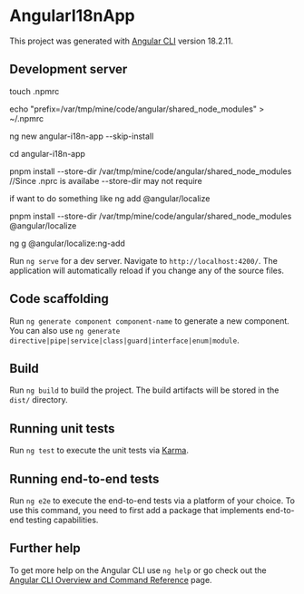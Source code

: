 # AngularI18nApp

This project was generated with [Angular CLI](https://github.com/angular/angular-cli) version 18.2.11.

## Development server
touch .npmrc

echo "prefix=/var/tmp/mine/code/angular/shared_node_modules" > ~/.npmrc

ng new angular-i18n-app --skip-install

cd angular-i18n-app

pnpm install --store-dir /var/tmp/mine/code/angular/shared_node_modules  //Since .nprc is availabe --store-dir may not require


if want to do something like ng add @angular/localize

pnpm install --store-dir /var/tmp/mine/code/angular/shared_node_modules @angular/localize

ng g @angular/localize:ng-add




Run `ng serve` for a dev server. Navigate to `http://localhost:4200/`. The application will automatically reload if you change any of the source files.

## Code scaffolding

Run `ng generate component component-name` to generate a new component. You can also use `ng generate directive|pipe|service|class|guard|interface|enum|module`.

## Build

Run `ng build` to build the project. The build artifacts will be stored in the `dist/` directory.

## Running unit tests

Run `ng test` to execute the unit tests via [Karma](https://karma-runner.github.io).

## Running end-to-end tests

Run `ng e2e` to execute the end-to-end tests via a platform of your choice. To use this command, you need to first add a package that implements end-to-end testing capabilities.

## Further help

To get more help on the Angular CLI use `ng help` or go check out the [Angular CLI Overview and Command Reference](https://angular.dev/tools/cli) page.
